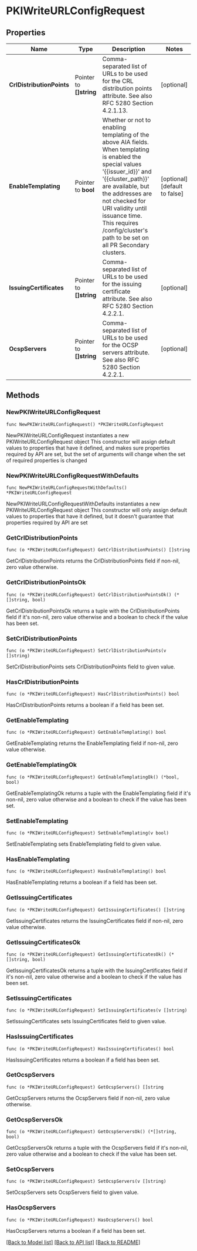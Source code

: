 # PKIWriteURLConfigRequest


## Properties

Name | Type | Description | Notes
------------ | ------------- | ------------- | -------------
**CrlDistributionPoints** | Pointer to **[]string** | Comma-separated list of URLs to be used for the CRL distribution points attribute. See also RFC 5280 Section 4.2.1.13. | [optional] 
**EnableTemplating** | Pointer to **bool** | Whether or not to enabling templating of the above AIA fields. When templating is enabled the special values &#x27;{{issuer_id}}&#x27; and &#x27;{{cluster_path}}&#x27; are available, but the addresses are not checked for URI validity until issuance time. This requires /config/cluster&#x27;s path to be set on all PR Secondary clusters. | [optional] [default to false]
**IssuingCertificates** | Pointer to **[]string** | Comma-separated list of URLs to be used for the issuing certificate attribute. See also RFC 5280 Section 4.2.2.1. | [optional] 
**OcspServers** | Pointer to **[]string** | Comma-separated list of URLs to be used for the OCSP servers attribute. See also RFC 5280 Section 4.2.2.1. | [optional] 



## Methods


### NewPKIWriteURLConfigRequest

`func NewPKIWriteURLConfigRequest() *PKIWriteURLConfigRequest`

NewPKIWriteURLConfigRequest instantiates a new PKIWriteURLConfigRequest object
This constructor will assign default values to properties that have it defined,
and makes sure properties required by API are set, but the set of arguments
will change when the set of required properties is changed

### NewPKIWriteURLConfigRequestWithDefaults

`func NewPKIWriteURLConfigRequestWithDefaults() *PKIWriteURLConfigRequest`

NewPKIWriteURLConfigRequestWithDefaults instantiates a new PKIWriteURLConfigRequest object
This constructor will only assign default values to properties that have it defined,
but it doesn't guarantee that properties required by API are set


### GetCrlDistributionPoints

`func (o *PKIWriteURLConfigRequest) GetCrlDistributionPoints() []string`

GetCrlDistributionPoints returns the CrlDistributionPoints field if non-nil, zero value otherwise.

### GetCrlDistributionPointsOk

`func (o *PKIWriteURLConfigRequest) GetCrlDistributionPointsOk() (*[]string, bool)`

GetCrlDistributionPointsOk returns a tuple with the CrlDistributionPoints field if it's non-nil, zero value otherwise
and a boolean to check if the value has been set.

### SetCrlDistributionPoints

`func (o *PKIWriteURLConfigRequest) SetCrlDistributionPoints(v []string)`

SetCrlDistributionPoints sets CrlDistributionPoints field to given value.


### HasCrlDistributionPoints

`func (o *PKIWriteURLConfigRequest) HasCrlDistributionPoints() bool`

HasCrlDistributionPoints returns a boolean if a field has been set.




### GetEnableTemplating

`func (o *PKIWriteURLConfigRequest) GetEnableTemplating() bool`

GetEnableTemplating returns the EnableTemplating field if non-nil, zero value otherwise.

### GetEnableTemplatingOk

`func (o *PKIWriteURLConfigRequest) GetEnableTemplatingOk() (*bool, bool)`

GetEnableTemplatingOk returns a tuple with the EnableTemplating field if it's non-nil, zero value otherwise
and a boolean to check if the value has been set.

### SetEnableTemplating

`func (o *PKIWriteURLConfigRequest) SetEnableTemplating(v bool)`

SetEnableTemplating sets EnableTemplating field to given value.


### HasEnableTemplating

`func (o *PKIWriteURLConfigRequest) HasEnableTemplating() bool`

HasEnableTemplating returns a boolean if a field has been set.




### GetIssuingCertificates

`func (o *PKIWriteURLConfigRequest) GetIssuingCertificates() []string`

GetIssuingCertificates returns the IssuingCertificates field if non-nil, zero value otherwise.

### GetIssuingCertificatesOk

`func (o *PKIWriteURLConfigRequest) GetIssuingCertificatesOk() (*[]string, bool)`

GetIssuingCertificatesOk returns a tuple with the IssuingCertificates field if it's non-nil, zero value otherwise
and a boolean to check if the value has been set.

### SetIssuingCertificates

`func (o *PKIWriteURLConfigRequest) SetIssuingCertificates(v []string)`

SetIssuingCertificates sets IssuingCertificates field to given value.


### HasIssuingCertificates

`func (o *PKIWriteURLConfigRequest) HasIssuingCertificates() bool`

HasIssuingCertificates returns a boolean if a field has been set.




### GetOcspServers

`func (o *PKIWriteURLConfigRequest) GetOcspServers() []string`

GetOcspServers returns the OcspServers field if non-nil, zero value otherwise.

### GetOcspServersOk

`func (o *PKIWriteURLConfigRequest) GetOcspServersOk() (*[]string, bool)`

GetOcspServersOk returns a tuple with the OcspServers field if it's non-nil, zero value otherwise
and a boolean to check if the value has been set.

### SetOcspServers

`func (o *PKIWriteURLConfigRequest) SetOcspServers(v []string)`

SetOcspServers sets OcspServers field to given value.


### HasOcspServers

`func (o *PKIWriteURLConfigRequest) HasOcspServers() bool`

HasOcspServers returns a boolean if a field has been set.









[[Back to Model list]](../README.md#documentation-for-models) [[Back to API list]](../README.md#documentation-for-api-endpoints) [[Back to README]](../README.md)


